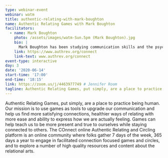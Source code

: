 ```yaml
---
type: webinar-event
webinar: watm
title: authentic-relating-with-mark-boughton
name: Authentic Relating Games with Mark Boughton
facilitators:
  - name: Mark Boughton
    photo: /assets/images/watm-Sun.5pm (Mark Boughton).jpg
    bio: |
      Mark Boughton has been studying communication skills and the psychology of relationships and interpersonal dynamics for over a decade. By the time he was twenty two, he had worked, traveled or volunteered on every continent of the globe, and had discovered a deep passion for understanding people. He stumbled upon Authentic Relating nine years ago, immediately fell in love with the practice, and has been facilitating relational practice ever since. He has a love for building community and bringing people together to connect, and also works as a coach helping people vision and actualize their deepest desires.
    link: https://www.authrev.org/connect
    link-text: www.authrev.org/connect
event-type: interactive
day: 3
date: '2020-06-14'
start-time: '17:00'
end-time: '18:15'
link: https://zoom.us/j/4463977749 # Jennifer Room
tagline: Authentic Relating Games, put simply, are a place to practice being human. Games can help teach us to be more present and true to ourselves while staying connected to others.
---
```


Authentic Relating Games, put simply, are a place to practice being human. Our mission is to use games as tools to upgrade our communication and help us find more satisfying connections, healthier ways of relating with more ease and ability to express how we are actually feeling. Games can help teach us to be more present and true to ourselves while staying connected to others. The COnnect online Authentic Relating and Circling platform is an online community where folks gather 7 days of the week, 365 days a year to engage in facilitated connection focused games and circles, and to explore a number of high quality resources and content about the relational arts.
